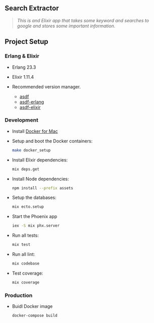 ## Search Extractor

> *This is and Elixir app that takes some keyword and searches to google and  stores some important information.*

## Project Setup

### Erlang & Elixir

* Erlang 23.3

* Elixir 1.11.4

* Recommended version manager.

  - [asdf](https://github.com/asdf-vm/asdf)
  - [asdf-erlang](https://github.com/asdf-vm/asdf-erlang)
  - [asdf-elixir](https://github.com/asdf-vm/asdf-elixir)

### Development

* Install [Docker for Mac](https://docs.docker.com/docker-for-mac/install/)

* Setup and boot the Docker containers:

  ```sh
  make docker_setup
  ```

* Install Elixir dependencies:

  ```sh
  mix deps.get
  ```

* Install Node dependencies:

  ```sh
  npm install --prefix assets
  ```

* Setup the databases:

  ```sh
  mix ecto.setup
  ```

* Start the Phoenix app

  ```sh
  iex -S mix phx.server
  ```

* Run all tests:

  ```sh
  mix test 
  ```

* Run all lint:

  ```sh
  mix codebase 
  ```
  
* Test coverage:

  ```sh
  mix coverage 
  ```

### Production

* Buidl Docker image

  ```sh
  docker-compose build
  ```
